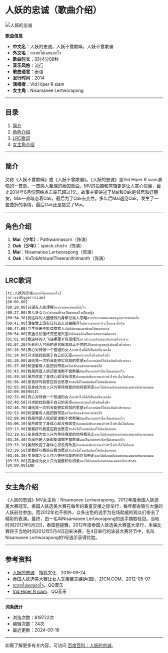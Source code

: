 # 人妖的忠诚（歌曲介绍）

![人妖的忠诚](https://bkimg.cdn.bcebos.com/pic/a6efce1b9d16fdfa70275fdab08f8c5494ee7bbf?x-bce-process=image/resize,m_lfit,w_536,limit_1/quality,Q_70)

**歌曲信息**

- **中文名**：人妖的忠诚，人妖不曾欺瞒，人妖不曾欺骗
- **外文名**：กะเทยไม่เคยนอกใจ
- **歌曲时长**：0时4分08秒
- **音乐风格**：流行
- **歌曲语言**：泰语
- **发行时间**：2014
- **演唱者**：Vid Hiper R siam
- **女主角**：Nisamanee Lertworapong

---

## 目录

1. [简介](#简介)
2. [角色介绍](#角色介绍)
3. [LRC歌词](#LRC歌词)
4. [女主角介绍](#女主角介绍)

---

## 简介

又称《人妖不曾欺瞒》或《人妖不曾欺骗》。《人妖的忠诚》是Vid Hiper R siam演唱的一首歌。一首感人至深的泰国歌曲，MV的拍摄和剪辑更是让人赏心悦目，截止2014年6月份网络点击率已超过1亿。故事主要讲述了Mai和Oak是邻居和好朋友，Mai一直暗恋着Oak，最后为了Oak去变性。多年后Mai遇见Oak，发生了一些曲折的事情，最后Oak还是接受了Mai。

---

## 角色介绍

1. **Mai（少年）**：Pathwannasorn（饰演）
2. **Oak（少年）**：speck.chichi（饰演）
3. **Mai**：Nisamanee Lertworapong（饰演）
4. **Oak**：KaTobAthiwatTheeranithitnanth（饰演）

---

## LRC歌词

```
[ti:人妖的忠诚กะเทยไม่เคยนอกใจ]
[ar:vidhyperrsiam]
[00:00.00] 
[00:20.00]只望有人能理解อยากจะขอแค่คนที่เข้าใจ
[00:27.00]男儿身女儿心รักคนที่ร่างเป็นชายแค่ใจเป็นหญิง
[00:34.30]我这样的人因低贱的身躯总被人忽略สาวประเภทฉันเหม์อนถูกสวรรค์ทอดทิ้ง
[00:41.00]活在世上没有任何意义总被嫌弃ไม่มีความหมายจริงๆโดนเขาทิ้งฉัน
[00:47.00]与生俱来不能自欺欺人เกิดไม่ยอมและพร้อมให้หลอกลวง
[00:54.00]夜里总彷徨终究还是失望ค่ำคืนฉันต้องยิ็มควงกับความผิดหวัง
[01:01.00]我这样的人飞往哪里才算是曙光สาวประเภทฉันบินกลับก่อนฟ้าจะสวง
[01:07.20]听到别人可恶的语言眼泪就止不住的流เขาด่าทุเรศทุรังต้องฝังทั่วน้ำตา
[01:16.50]真心对待做一个普通的女人ทำหัวใจที่มีก็เป็นสตรีนางหนึ่ง
[01:24.00]只求能找到属于自己的天空แค่ขอกระเทยไปถึงสักครึ่งฟ้า
[01:30.00]请给我一次机会能够实现我的愿望ขอโอกาสฉันทีให้ฉันบินถึงปรารถนา
[01:37.00]盼望着有人能把我带走ขอใครสักคนช่วยมาพาฉันไป
[01:43.00]我虽然是人妖却爱谁都不曾欺骗ฉันเป็นกะเทยรักใครไม่เคยนอกใจ
[01:49.50]虽然改变了身体心却没有改变ปลอมแค่เพียงกายแต่ว่าหัวใจข้างในไม่ปลอม
[01:56.40]爱我好吗我答应我也愿意รักฉันได้ไหมฉันมีแต่ให้ฉันมีแต่ยอม
[02:03.00]变身成为女人只为等待我爱的他将我带走ดอกไม้ปลอมปลอมรอคนเมตตาเข้ามาดอมดม
[02:09.00]MUSIC
[02:33.00]真心对待做一个普通的女人ทำหัวใจที่มีก็เป็นสตรีนางหนึ่ง
[02:40.50]只求能找到属于自己的天空แค่ขอกระเทยไปถึงสักครึ่งฟ้า
[02:46.70]请给我一次机会能够实现我的愿望ขอโอกาสฉันทีให้ฉันบินถึงปรารถนา
[02:53.80]盼望着有人能把我带走ขอใครสักคนช่วยมาพาฉันไป
[03:00.00]我虽然是人妖却爱谁都不曾欺骗ฉันเป็นกะเทยรักใครไม่เคยนอกใจ
[03:06.10]虽然改变了身体心却没有改变ปลอมแค่เพียงกายแต่ว่าหัวใจข้างในไม่ปลอม
[03:13.00]爱我好吗我答应我也愿意รักฉันได้ไหมฉันมีแต่ให้ฉันมีแต่ยอม
[03:19.65]变身成为女人只为等待我爱的他将我带走ดอกไม้ปลอมปลอมรอคนเมตตาเข้ามาดอมดม
[03:26.40]我虽然是人妖却爱谁都不曾欺骗ฉันเป็นกะเทยรักใครไม่เคยนอกใจ
[03:33.10]虽然改变了身体心却没有改变ปลอมแค่เพียงกายแต่ว่าหัวใจข้างในไม่ปลอม
[03:39.50]爱我好吗我答应我也愿意รักฉันได้ไหมฉันมีแต่ให้ฉันมีแต่ยอม
[03:46.30]变身成为女人只为等待我爱的他将我带走ดอกไม้ปลอมปลอมรอคนเมตตาเข้ามาดอมดม
[03:53.00]变身成为女人只为能够和你相爱ดอกไม้ปลอมปลอมรอคนเมตตาเข้ามารักกัน
[04:00.00]END
```

---

## 女主角介绍

《人妖的忠诚》MV女主角：Nisamanee Lertworapong，2012年度泰国人妖选美大赛冠军。泰国人妖选美大赛在每年的春夏交接之际举行，每年都会吸引大量的人妖前往参加。而2012年也不例外，众多出色的选手为在场助威的观众们带去了精彩的表演。最终，由一名叫Nisamanee Lertworapong的选手摘取桂冠。当地时间2012年5月2日，泰国芭提雅，2012年度泰国人妖选美大赛盛大举行，本届比赛将于当地时间2012年5月4日迎来决赛，在4日举行的泳装大赛环节中，名叫Nisamanee Lertworapong的1号选手获得优胜。

---

## 参考资料

- [人妖的忠诚](https://baike.baidu.com/item/%E4%BA%BA%E5%A6%96%E7%9A%84%E5%BF%A0%E8%AF%9A/14593686)．搜狐文化．2016-09-24
- [泰国人妖选美大赛让女人又羡慕又嫉妒(图)](https://baike.baidu.com/item/%E4%BA%BA%E5%A6%96%E7%9A%84%E5%BF%A0%E8%AF%9A/14593686)．21CN.COM．2012-05-07
- [กะเทยไม่เคยนอกใจ](https://baike.baidu.com/item/%E4%BA%BA%E5%A6%96%E7%9A%84%E5%BF%A0%E8%AF%9A/14593686)．QQ音乐
- [Vid Hiper R siam](https://baike.baidu.com/item/%E4%BA%BA%E5%A6%96%E7%9A%84%E5%BF%A0%E8%AF%9A/14593686)．QQ音乐 

--- 

**词条统计**

- 浏览次数：819722次
- 编辑次数：24次
- 最近更新：2024-09-16

--- 

如需了解更多有关内容，可访问 [百度百科：人妖的忠诚](https://baike.baidu.com/item/%E4%BA%BA%E5%A6%96%E7%9A%84%E5%BF%A0%E8%AF%9A/14593686)。